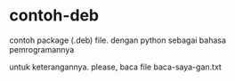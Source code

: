 # contoh-deb
contoh package (.deb) file. dengan python sebagai bahasa pemrogramannya

untuk keterangannya. please, baca file baca-saya-gan.txt
